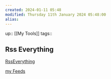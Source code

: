 ```yaml
---
created: 2024-01-11 05:48 
modified: Thursday 11th January 2024 05:48:00
alias: 
---
```

up::  [[My Tools]]
tags:: 

## Rss Everything


[RssEverything](https://rsseverything.com/newfeed)

[my Feeds](https://rsseverything.com/dashboard)
